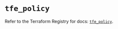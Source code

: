 # `tfe_policy`

Refer to the Terraform Registry for docs: [`tfe_policy`](https://registry.terraform.io/providers/hashicorp/tfe/0.43.0/docs/resources/policy).
